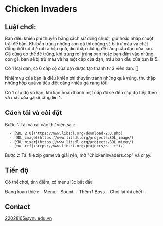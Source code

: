 # Chicken Invaders

## Luật chơi:
   Bạn điều khiên phi thuyền bằng cách sử dụng chuột, giữ hoặc nhấp chuột trái để bắn. Khi bắn trúng những con gà thì chúng sẽ bị trừ máu và 
chết đồng thời có thể rơi ra hộp quà, thu thập chúng để nâng cấp đạn của bạn. Gà cũng có thể đẻ trứng, khi trứng rơi trúng bạn hoặc bạn đâm vào những con gà, bạn sẽ bị trừ máu và hạ một cấp của đạn, máu ban đầu của bạn là 5.

Có 1 loại đạn, có 6 cấp độ của đạn được tạo thành từ 3 viên đạn:
      []



Nhiệm vụ của bạn là điều khiển phi thuyền tránh những quả trúng, thu thập những hộp quà và tiêu diệt càng nhiều gà càng tốt!

Có 1 cấp độ vô hạn, khi bạn hoàn thành một cấp độ sẽ đến cấp độ tiếp theo và máu của gà sẽ tăng lên 1.

## Cách tải và cài đặt
Bước 1: Tải và cài các thư viện sau:

      - [SDL 2.0](https://www.libsdl.org/download-2.0.php)  
      - [SDL_image](https://www.libsdl.org/projects/SDL_image/)  
      - [SDL_mixer](https://www.libsdl.org/projects/SDL_mixer/)  
      - [SDL_ttf](https://www.libsdl.org/projects/SDL_ttf/) 
      
Bước 2: Tải file zip game và giải nén, mở "ChickenInvaders.cbp" và chạy.

## Tiến độ
   Có thể chơi, tính điểm, có menu lúc bắt đầu.
   
   Đang hoàn thiện:
      - Menu.
      - Sound.
      - Thêm 1 Boss.
      - Chơi lại khi chết.
      - 

## Contact
   22028165@vnu.edu.vn


